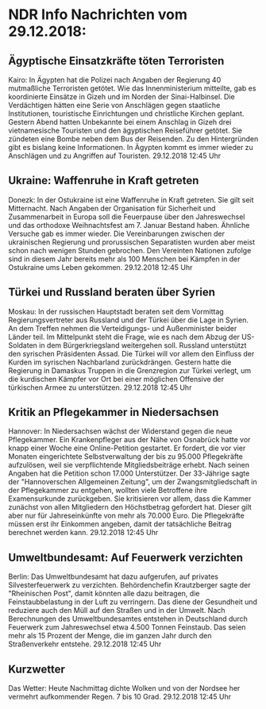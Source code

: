 # NDR Info Nachrichten vom 29.12.2018:


## Ägyptische Einsatzkräfte töten Terroristen
Kairo: In Ägypten hat die Polizei nach Angaben der Regierung 40 mutmaßliche Terroristen getötet. Wie das Innenministerium mitteilte, gab es koordinierte Einsätze in Gizeh und im Norden der Sinai-Halbinsel. Die Verdächtigen hätten eine Serie von Anschlägen gegen staatliche Institutionen, touristische Einrichtungen und christliche Kirchen geplant. Gestern Abend hatten Unbekannte bei einem Anschlag in Gizeh drei vietnamesische Touristen und den ägyptischen Reiseführer getötet. Sie zündeten eine Bombe neben dem Bus der Reisenden. Zu den Hintergründen gibt es bislang keine Informationen. In Ägypten kommt es immer wieder zu Anschlägen und zu Angriffen auf Touristen. 29.12.2018 12:45 Uhr 

## Ukraine: Waffenruhe in Kraft getreten
Donezk: In der Ostukraine ist eine Waffenruhe in Kraft getreten. Sie gilt seit Mitternacht. Nach Angaben der Organisation für Sicherheit und Zusammenarbeit in Europa soll die Feuerpause über den Jahreswechsel und das orthodoxe Weihnachtsfest am 7. Januar Bestand haben. Ähnliche Versuche gab es immer wieder. Die Vereinbarungen zwischen der ukrainischen Regierung und prorussischen Separatisten wurden aber meist schon nach wenigen Stunden gebrochen. Den Vereinten Nationen zufolge sind in diesem Jahr bereits mehr als 100 Menschen bei Kämpfen in der Ostukraine ums Leben gekommen. 29.12.2018 12:45 Uhr 

## Türkei und Russland beraten über Syrien
Moskau: In der russischen Hauptstadt beraten seit dem Vormittag Regierungsvertreter aus Russland und der Türkei über die Lage in Syrien. An dem Treffen nehmen die Verteidigungs- und Außenminister beider Länder teil. Im Mittelpunkt steht die Frage, wie es nach dem Abzug der US-Soldaten in dem Bürgerkriegsland weitergehen soll. Russland unterstützt den syrischen Präsidenten Assad. Die Türkei will vor allem den Einfluss der Kurden im syrischen Nachbarland zurückdrängen. Gestern hatte die Regierung in Damaskus Truppen in die Grenzregion zur Türkei verlegt, um die kurdischen Kämpfer vor Ort bei einer möglichen Offensive der türkischen Armee zu unterstützen. 29.12.2018 12:45 Uhr 

## Kritik an Pflegekammer in Niedersachsen
Hannover: In Niedersachsen wächst der Widerstand gegen die neue Pflegekammer. Ein Krankenpfleger aus der Nähe von Osnabrück hatte vor knapp einer Woche eine Online-Petition gestartet. Er fordert, die vor vier Monaten eingerichtete Selbstverwaltung der bis zu 95.000 Pflegekräfte aufzulösen, weil sie verpflichtende Mitgliedsbeiträge erhebt. Nach seinen Angaben hat die Petition schon 17.000 Unterstützer. Der 33-Jährige sagte der "Hannoverschen Allgemeinen Zeitung", um der Zwangsmitgliedschaft in der Pflegekammer zu entgehen, wollten viele Betroffene ihre Examensurkunde zurückgeben. Sie kritisieren vor allem, dass die Kammer zunächst von allen Mitgliedern den Höchstbetrag gefordert hat. Dieser gilt aber nur für Jahreseinkünfte von mehr als 70.000 Euro. Die Pflegekräfte müssen erst ihr Einkommen angeben, damit der tatsächliche Beitrag berechnet werden kann. 29.12.2018 12:45 Uhr 

## Umweltbundesamt: Auf Feuerwerk verzichten
Berlin: Das Umweltbundesamt hat dazu aufgerufen, auf privates Silvesterfeuerwerk zu verzichten. Behördenchefin Krautzberger sagte der "Rheinischen Post", damit könnten alle dazu beitragen, die Feinstaubbelastung in der Luft zu verringern. Das diene der Gesundheit und reduziere auch den Müll auf den Straßen und in der Umwelt. Nach Berechnungen des Umweltbundesamtes entstehen in Deutschland durch Feuerwerk zum Jahreswechsel etwa 4.500 Tonnen Feinstaub. Das seien mehr als 15 Prozent der Menge, die im ganzen Jahr durch den Straßenverkehr entstehe. 29.12.2018 12:45 Uhr 

## Kurzwetter
Das Wetter: Heute Nachmittag dichte Wolken und von der Nordsee her vermehrt aufkommender Regen. 7 bis 10 Grad. 29.12.2018 12:45 Uhr 
